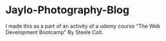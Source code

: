 # Jaylo-Photography-Blog
I made this as a part of an activity of a udemy course "The Web Development Bootcamp" By Steele Colt.
